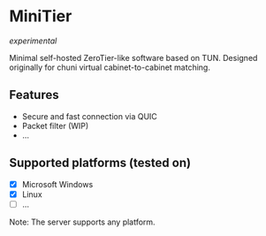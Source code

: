 # MiniTier

*experimental*

Minimal self-hosted ZeroTier-like software based on TUN. Designed originally for chuni virtual cabinet-to-cabinet matching.

## Features

- Secure and fast connection via QUIC
- Packet filter (WIP)
- ...

## Supported platforms (tested on)

- [x] Microsoft Windows
- [x] Linux
- [ ] ...

Note: The server supports any platform.
